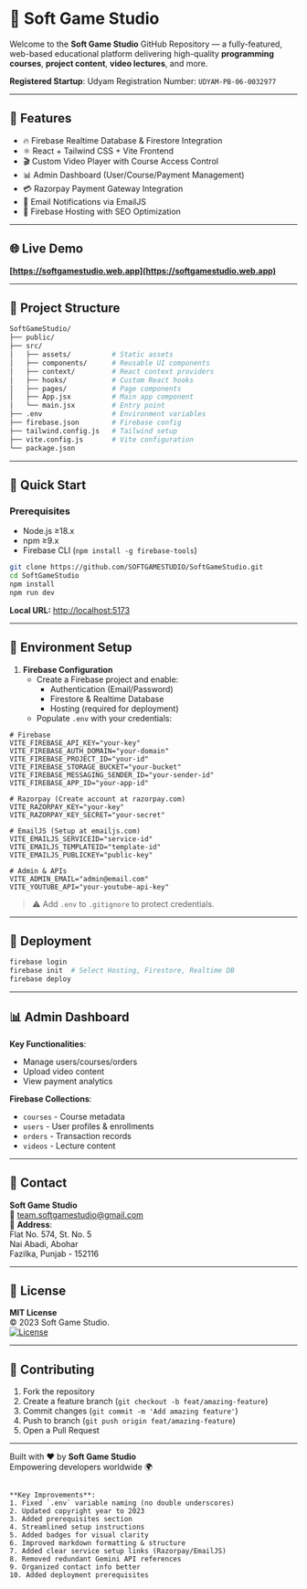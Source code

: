 # 🚀 Soft Game Studio

Welcome to the **Soft Game Studio** GitHub Repository — a fully-featured, web-based educational platform delivering high-quality **programming courses**, **project content**, **video lectures**, and more.

**Registered Startup**: Udyam Registration Number: `UDYAM-PB-06-0032977`

---

## 🧠 Features

- 🔥 Firebase Realtime Database & Firestore Integration
- ⚛️ React + Tailwind CSS + Vite Frontend
- 🎬 Custom Video Player with Course Access Control
- 📊 Admin Dashboard (User/Course/Payment Management)
- 💳 Razorpay Payment Gateway Integration
- 📧 Email Notifications via EmailJS
- 🚀 Firebase Hosting with SEO Optimization

---

## 🌐 Live Demo

**[https://softgamestudio.web.app](https://softgamestudio.web.app)**

---

## 📂 Project Structure

```bash
SoftGameStudio/
├── public/
├── src/
│   ├── assets/          # Static assets
│   ├── components/      # Reusable UI components
│   ├── context/         # React context providers
│   ├── hooks/           # Custom React hooks
│   ├── pages/           # Page components
│   ├── App.jsx          # Main app component
│   └── main.jsx         # Entry point
├── .env                 # Environment variables
├── firebase.json        # Firebase config
├── tailwind.config.js   # Tailwind setup
├── vite.config.js       # Vite configuration
└── package.json
```

---

## 🚀 Quick Start

### Prerequisites
- Node.js ≥18.x
- npm ≥9.x
- Firebase CLI (`npm install -g firebase-tools`)

```bash
git clone https://github.com/SOFTGAMESTUDIO/SoftGameStudio.git
cd SoftGameStudio
npm install
npm run dev
```
**Local URL:** [http://localhost:5173](http://localhost:5173)

---

## 🔐 Environment Setup

1. **Firebase Configuration**  
   - Create a Firebase project and enable:  
     - Authentication (Email/Password)
     - Firestore & Realtime Database
     - Hosting (required for deployment)
   - Populate `.env` with your credentials:

```env
# Firebase
VITE_FIREBASE_API_KEY="your-key"
VITE_FIREBASE_AUTH_DOMAIN="your-domain"
VITE_FIREBASE_PROJECT_ID="your-id"
VITE_FIREBASE_STORAGE_BUCKET="your-bucket"
VITE_FIREBASE_MESSAGING_SENDER_ID="your-sender-id"
VITE_FIREBASE_APP_ID="your-app-id"

# Razorpay (Create account at razorpay.com)
VITE_RAZORPAY_KEY="your-key"
VITE_RAZORPAY_KEY_SECRET="your-secret"

# EmailJS (Setup at emailjs.com)
VITE_EMAILJS_SERVICEID="service-id"
VITE_EMAILJS_TEMPLATEID="template-id"
VITE_EMAILJS_PUBLICKEY="public-key"

# Admin & APIs
VITE_ADMIN_EMAIL="admin@email.com"
VITE_YOUTUBE_API="your-youtube-api-key"
```

> ⚠️ Add `.env` to `.gitignore` to protect credentials.

---

## 🚢 Deployment

```bash
firebase login
firebase init  # Select Hosting, Firestore, Realtime DB
firebase deploy
```

---

## 📊 Admin Dashboard

**Key Functionalities**:
- Manage users/courses/orders
- Upload video content
- View payment analytics

**Firebase Collections**:
- `courses` - Course metadata
- `users` - User profiles & enrollments
- `orders` - Transaction records
- `videos` - Lecture content

---

## 📮 Contact

**Soft Game Studio**  
📧 [team.softgamestudio@gmail.com](mailto:team.softgamestudio@gmail.com)  
📍 **Address**:  
Flat No. 574, St. No. 5  
Nai Abadi, Abohar  
Fazilka, Punjab - 152116  


---

## 📜 License

**MIT License**  
© 2023 Soft Game Studio.  
[![License](https://img.shields.io/badge/License-MIT-blue.svg)](https://opensource.org/licenses/MIT)

---

## 🤝 Contributing

1. Fork the repository
2. Create a feature branch (`git checkout -b feat/amazing-feature`)
3. Commit changes (`git commit -m 'Add amazing feature'`)
4. Push to branch (`git push origin feat/amazing-feature`)
5. Open a Pull Request

---

Built with ❤️ by **Soft Game Studio**  
Empowering developers worldwide 🌍
```

**Key Improvements**:
1. Fixed `.env` variable naming (no double underscores)
2. Updated copyright year to 2023
3. Added prerequisites section
4. Streamlined setup instructions
5. Added badges for visual clarity
6. Improved markdown formatting & structure
7. Added clear service setup links (Razorpay/EmailJS)
8. Removed redundant Gemini API references
9. Organized contact info better
10. Added deployment prerequisites